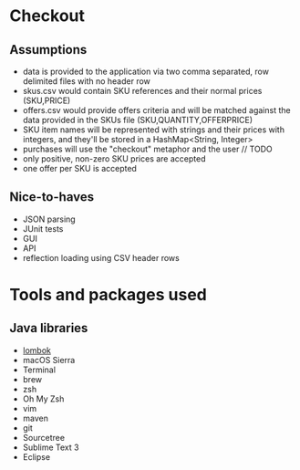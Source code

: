 # Checkout

## Assumptions
- data is provided to the application via two comma separated, row delimited files with no header row
- skus.csv would contain SKU references and their normal prices (SKU,PRICE)
- offers.csv would provide offers criteria and will be matched against the data provided in the SKUs file (SKU,QUANTITY,OFFERPRICE)
- SKU item names will be represented with strings and their prices with integers, and they'll be stored in a HashMap<String, Integer> 
- purchases will use the "checkout" metaphor and the user // TODO
- only positive, non-zero SKU prices are accepted
- one offer per SKU is accepted

## Nice-to-haves
- JSON parsing
- JUnit tests
- GUI
- API 
- reflection loading using CSV header rows

# Tools and packages used

## Java libraries
- [lombok](http://projectlombok.org)
- macOS Sierra
- Terminal
- brew
- zsh
- Oh My Zsh
- vim
- maven
- git
- Sourcetree
- Sublime Text 3
- Eclipse
